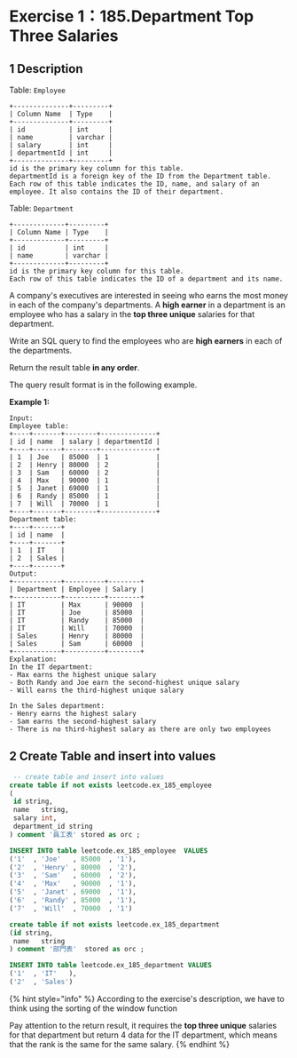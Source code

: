 # Exercise 1：185.Department Top Three Salaries

## 1 Description

Table: `Employee`

```
+--------------+---------+
| Column Name  | Type    |
+--------------+---------+
| id           | int     |
| name         | varchar |
| salary       | int     |
| departmentId | int     |
+--------------+---------+
id is the primary key column for this table.
departmentId is a foreign key of the ID from the Department table.
Each row of this table indicates the ID, name, and salary of an employee. It also contains the ID of their department.
```

Table: `Department`

```
+-------------+---------+
| Column Name | Type    |
+-------------+---------+
| id          | int     |
| name        | varchar |
+-------------+---------+
id is the primary key column for this table.
Each row of this table indicates the ID of a department and its name.
```

A company's executives are interested in seeing who earns the most money in each of the company's departments. A **high earner** in a department is an employee who has a salary in the **top three unique** salaries for that department.

Write an SQL query to find the employees who are **high earners** in each of the departments.

Return the result table **in any order**.

The query result format is in the following example.

**Example 1:**

```
Input: 
Employee table:
+----+-------+--------+--------------+
| id | name  | salary | departmentId |
+----+-------+--------+--------------+
| 1  | Joe   | 85000  | 1            |
| 2  | Henry | 80000  | 2            |
| 3  | Sam   | 60000  | 2            |
| 4  | Max   | 90000  | 1            |
| 5  | Janet | 69000  | 1            |
| 6  | Randy | 85000  | 1            |
| 7  | Will  | 70000  | 1            |
+----+-------+--------+--------------+
Department table:
+----+-------+
| id | name  |
+----+-------+
| 1  | IT    |
| 2  | Sales |
+----+-------+
Output: 
+------------+----------+--------+
| Department | Employee | Salary |
+------------+----------+--------+
| IT         | Max      | 90000  |
| IT         | Joe      | 85000  |
| IT         | Randy    | 85000  |
| IT         | Will     | 70000  |
| Sales      | Henry    | 80000  |
| Sales      | Sam      | 60000  |
+------------+----------+--------+
Explanation: 
In the IT department:
- Max earns the highest unique salary
- Both Randy and Joe earn the second-highest unique salary
- Will earns the third-highest unique salary

In the Sales department:
- Henry earns the highest salary
- Sam earns the second-highest salary
- There is no third-highest salary as there are only two employees
```

## 2 Create Table and insert into values

```sql
 -- create table and insert into values
create table if not exists leetcode.ex_185_employee
(
 id string,
 name	string,
 salary int,
 department_id string
) comment '員工表' stored as orc ;

INSERT INTO table leetcode.ex_185_employee  VALUES
('1'  , 'Joe'   , 85000  , '1'),
('2'  , 'Henry' , 80000  , '2'),
('3'  , 'Sam'   , 60000  , '2'),
('4'  , 'Max'   , 90000  , '1'),
('5'  , 'Janet' , 69000  , '1'),
('6'  , 'Randy' , 85000  , '1'),
('7'  , 'Will'  , 70000  , '1')  

create table if not exists leetcode.ex_185_department
(id	string, 
 name	string
) comment '部門表'  stored as orc ;

INSERT INTO table leetcode.ex_185_department VALUES
('1'  , 'IT'   ),
('2'  , 'Sales')

```

{% hint style="info" %}
According to the exercise's description, we have to think using the sorting of the window function

Pay attention to the return result, it requires the **top three unique** salaries for that department but return 4 data for the IT department, which means that the rank is the same for the same salary.&#x20;
{% endhint %}

